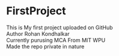 # FirstProject
This is My first project uploaded on GitHub 
<br>
Author Rohan Kondhalkar
<br>
Currently purusing MCA From MIT WPU
<br>
Made the repo private in nature
